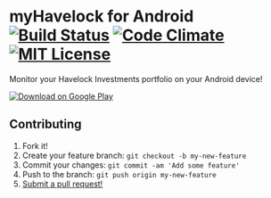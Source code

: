 myHavelock for Android [![Build Status](https://travis-ci.org/rbonestell/myHavelock-Android.svg?branch=development)](https://travis-ci.org/rbonestell/myHavelock-Android) [![Code Climate](https://codeclimate.com/github/rbonestell/myHavelock-Android/badges/gpa.svg)](https://codeclimate.com/github/rbonestell/myHavelock-Android) [![MIT License](http://img.shields.io/badge/license-MIT-blue.svg)](https://raw.githubusercontent.com/rbonestell/myHavelock-Android/master/LICENSE)
==================
Monitor your Havelock Investments portfolio on your Android device!

[![Download on Google Play](https://developer.android.com/images/brand/en_generic_rgb_wo_60.png)](https://play.google.com/store/apps/details?id=com.rbonestell.myhavelock)

## Contributing

1. Fork it!
2. Create your feature branch: `git checkout -b my-new-feature`
3. Commit your changes: `git commit -am 'Add some feature'`
4. Push to the branch: `git push origin my-new-feature`
5. [Submit a pull request!](https://github.com/rbonestell/myHavelock-Android/pull/new/development)
